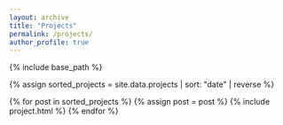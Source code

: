 ```yaml
---
layout: archive
title: "Projects"
permalink: /projects/
author_profile: true
---
```


{% include base_path %}

{% assign sorted_projects = site.data.projects | sort: "date" | reverse %}

{% for post in sorted_projects %}
  {% assign post = post %}
  {% include project.html %}
{% endfor %}